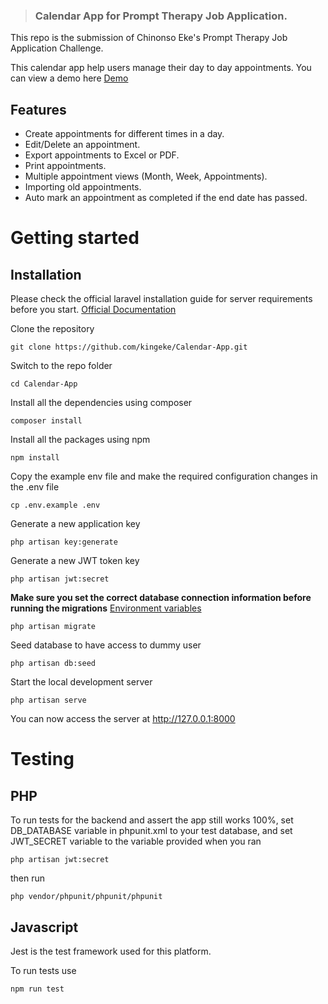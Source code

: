 > ### Calendar App for Prompt Therapy Job Application.

This repo is the submission of Chinonso Eke's Prompt Therapy Job Application Challenge.

This calendar app help users manage their day to day appointments. You can view a demo here [Demo](https://calendar-appointments.herokuapp.com/)

## Features

-   Create appointments for different times in a day.
-   Edit/Delete an appointment.
-   Export appointments to Excel or PDF.
-   Print appointments.
-   Multiple appointment views (Month, Week, Appointments).
-   Importing old appointments.
-   Auto mark an appointment as completed if the end date has passed.

# Getting started

## Installation

Please check the official laravel installation guide for server requirements before you start. [Official Documentation](https://laravel.com/docs/5.8/installation)

Clone the repository

    git clone https://github.com/kingeke/Calendar-App.git

Switch to the repo folder

    cd Calendar-App

Install all the dependencies using composer

    composer install

Install all the packages using npm

    npm install

Copy the example env file and make the required configuration changes in the .env file

    cp .env.example .env

Generate a new application key

    php artisan key:generate

Generate a new JWT token key

    php artisan jwt:secret

**Make sure you set the correct database connection information before running the migrations** [Environment variables](#environment-variables)

    php artisan migrate

Seed database to have access to dummy user

    php artisan db:seed

Start the local development server

    php artisan serve

You can now access the server at http://127.0.0.1:8000

# Testing

## PHP

To run tests for the backend and assert the app still works 100%, set DB_DATABASE variable in phpunit.xml to your test database, and set JWT_SECRET variable to the variable provided when you ran

    php artisan jwt:secret

then run

    php vendor/phpunit/phpunit/phpunit

## Javascript

Jest is the test framework used for this platform.

To run tests use

    npm run test
